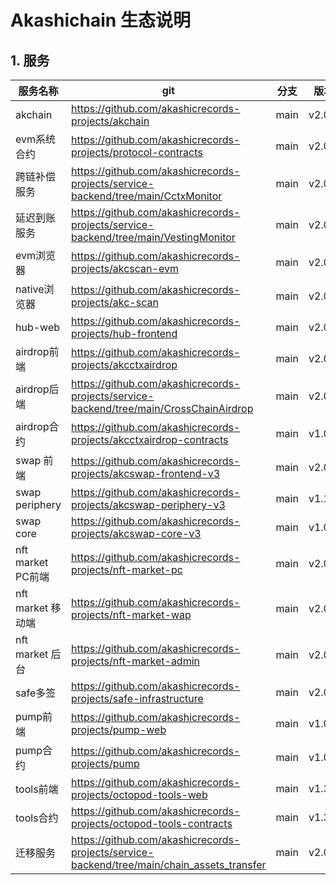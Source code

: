 # Akashichain 生态说明

## 1. 服务
| 服务名称 | git | 分支 | 版本 |
| ---- | ---- | ---- | ---- |
| akchain| https://github.com/akashicrecords-projects/akchain | main | v2.0.3 |
| evm系统合约 | https://github.com/akashicrecords-projects/protocol-contracts | main | v2.0.0 |
| 跨链补偿服务 | https://github.com/akashicrecords-projects/service-backend/tree/main/CctxMonitor| main | v2.0.0 |
| 延迟到账服务 | https://github.com/akashicrecords-projects/service-backend/tree/main/VestingMonitor| main | v2.0.0 |
| evm浏览器| https://github.com/akashicrecords-projects/akcscan-evm | main| v2.0.0 |
| native浏览器 | https://github.com/akashicrecords-projects/akc-scan | main | v2.0.0 |
| hub-web | https://github.com/akashicrecords-projects/hub-frontend | main | v2.0.0 |
| airdrop前端 | https://github.com/akashicrecords-projects/akcctxairdrop | main | v2.0.0 |
| airdrop后端 | https://github.com/akashicrecords-projects/service-backend/tree/main/CrossChainAirdrop | main | v2.0.0 |
| airdrop合约 | https://github.com/akashicrecords-projects/akcctxairdrop-contracts | main | v1.0.1|
| swap 前端| https://github.com/akashicrecords-projects/akcswap-frontend-v3 | main | v2.0.0 |
| swap periphery | https://github.com/akashicrecords-projects/akcswap-periphery-v3 | main | v1.1.0|
| swap core | https://github.com/akashicrecords-projects/akcswap-core-v3 | main | v1.0.0|
| nft market PC前端 | https://github.com/akashicrecords-projects/nft-market-pc |main | v2.0.0 |
| nft market 移动端 | https://github.com/akashicrecords-projects/nft-market-wap | main | v2.0.0 |
| nft market 后台 | https://github.com/akashicrecords-projects/nft-market-admin | main | v2.0.0 |
| safe多签 | https://github.com/akashicrecords-projects/safe-infrastructure | main | v2.0.0 |
| pump前端 | https://github.com/akashicrecords-projects/pump-web | main | v1.0.0 |
| pump合约 | https://github.com/akashicrecords-projects/pump | main | v1.0.0 |
| tools前端 | https://github.com/akashicrecords-projects/octopod-tools-web | main | v1.3.0 |
| tools合约 | https://github.com/akashicrecords-projects/octopod-tools-contracts | main | v1.3.0 |
| 迁移服务 | https://github.com/akashicrecords-projects/service-backend/tree/main/chain_assets_transfer | main | v2.0.0 |




























